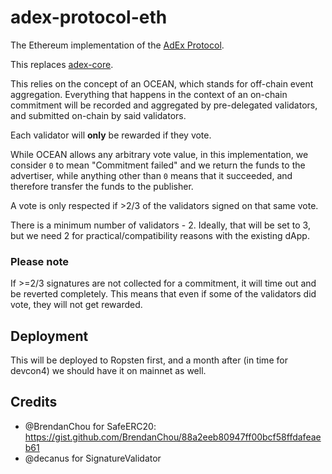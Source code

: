 # adex-protocol-eth

The Ethereum implementation of the [AdEx Protocol](https://github.com/AdExNetwork/adex-protocol).

This replaces [adex-core](https://github.com/AdExNetwork/adex-core).

This relies on the concept of an OCEAN, which stands for off-chain event aggregation. Everything that happens in the context of an on-chain commitment will be recorded and aggregated by pre-delegated validators, and submitted on-chain by said validators.

Each validator will **only** be rewarded if they vote.

While OCEAN allows any arbitrary vote value, in this implementation, we consider `0` to mean "Commitment failed" and we return the funds to the advertiser, while anything other than `0` means that it succeeded, and therefore transfer the funds to the publisher.

A vote is only respected if >2/3 of the validators signed on that same vote.

There is a minimum number of validators - 2. Ideally, that will be set to 3, but we need 2 for practical/compatibility reasons with the existing dApp.

### Please note

If >=2/3 signatures are not collected for a commitment, it will time out and be reverted completely. This means that even if some of the validators did vote, they will not get rewarded.

## Deployment

This will be deployed to Ropsten first, and a month after (in time for devcon4) we should have it on mainnet as well.

## Credits

* @BrendanChou for SafeERC20: https://gist.github.com/BrendanChou/88a2eeb80947ff00bcf58ffdafeaeb61
* @decanus for SignatureValidator
